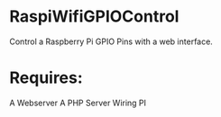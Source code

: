 # RaspiWifiGPIOControl
Control a Raspberry Pi GPIO Pins with a web interface.
# Requires:
A Webserver
A PHP Server
Wiring PI
